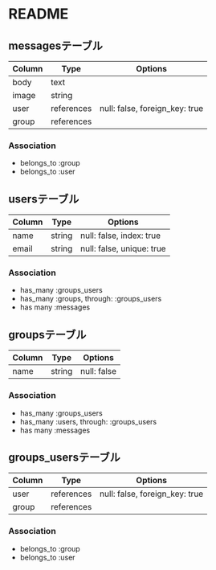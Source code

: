 # README
## messagesテーブル

|Column|Type|Options|
|------|----|-------|
|body|text|
|image|string|
|user|references|null: false, foreign_key: true|
|group|references||null: false, foreign_key: true|

### Association
- belongs_to :group
- belongs_to :user

## usersテーブル

|Column|Type|Options|
|------|----|-------|
|name|string|null: false, index: true|
|email|string|null: false, unique: true|

### Association
- has_many :groups_users
- has_many :groups, through: :groups_users
- has many :messages

## groupsテーブル

|Column|Type|Options|
|------|----|-------|
|name|string|null: false|

### Association
- has_many :groups_users
- has_many :users, through: :groups_users
- has many :messages

## groups_usersテーブル

|Column|Type|Options|
|------|----|-------|
|user|references|null: false, foreign_key: true|
|group|references||null: false, foreign_key: true|

### Association
- belongs_to :group
- belongs_to :user
